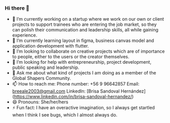 ### Hi there 👋

<!--
**Bree2003/Bree2003** is a ✨ _special_ ✨ repository because its `README.md` (this file) appears on your GitHub profile.

Here are some ideas to get you started: -->

- 🔭 I’m currently working on a startup where we work on our own or client projects to support trainees who are entering the job market, so they can polish their communication and leadership skills, all while gaining experience.
- 🌱 I’m currently learning layout in figma, business canvas model and application development with flutter.
- 👯 I’m looking to collaborate on creative projects which are of importance to people, either to the users or the creator themselves.
- 🤔 I’m looking for help with entrepreneurship, project development, public speaking and leadership.
- 💬 Ask me about what kind of projects I am doing as a member of the Global Shapers Community.
- 📫 How to reach me:
  Phone number: +56 9 96642857
  Email: breeale2003@gmail.com
  LinkedIn: [Brisa Sandoval Hernández] (https://www.linkedin.com/in/brisa-sandoval-hernandez/)
- 😄 Pronouns: She/her/hers
- ⚡ Fun fact: I have an overactive imagination, so I always get startled when I think I see bugs, which I almost always do.
